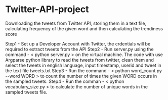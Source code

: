 # Twitter-API-project
Downloading the tweets from Twitter API, storing them in a text file, calculating frequency of the given word and then calculating the trendiness score

Step1 - Set up a Developer Account with Twitter, the crdentials will be required to extract tweets from the API
Step2 - Run server.py using the command - < python server.py > on the virtual machine. The code with use Argparse python library to read the tweets from twitter, clean them and select the tweets in english language, input timestamp, userid and tweet in the text file tweets.txt
Step3 - Run the command - < python word_count.py --word WORD > to count the number of times the given WORD occurs in the sampled tweets. 
Step4 - Run the comman - < python vocabulary_size.py > to calculate the number of unique words in the sampled tweets file.  
